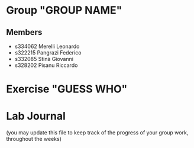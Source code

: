 # Group "GROUP NAME"

## Members
- s334062 Merelli Leonardo
- s322215 Pangrazi Federico
- s332085 Stinà Giovanni
- s328202 Pisanu Riccardo

# Exercise "GUESS WHO"

# Lab Journal

(you may update this file to keep track of the progress of your group work, throughout the weeks)

